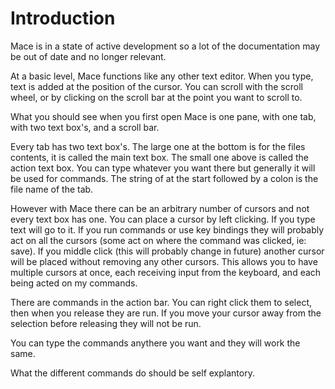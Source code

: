 # Introduction

Mace is in a state of active development so a lot of the documentation
may be out of date and no longer relevant.

At a basic level, Mace functions like any other text editor. 
When you type, text is added at the position of the cursor. 
You can scroll with the scroll wheel, or by clicking on the scroll bar
at the point you want to scroll to. 

What you should see when you first open Mace is one pane, with 
one tab, with two text box's, and a scroll bar.

 Every tab has two text box's. The large one at the bottom is for
the files contents, it is called the main text box. The small one 
above is called the action text box. You can type whatever you want
there but generally it will be used for commands. The string of at the 
start followed by a colon is the file name of the tab.

However with Mace there can be an arbitrary number of cursors
and not every text box has one. You can place a cursor by left clicking.
If you type text will go to it. If you run commands or use key bindings
they will probably act on all the cursors (some act on where the command
was clicked, ie: save). If you middle click (this will probably change in
future) another cursor will be placed without removing any other cursors.
This allows you to have multiple cursors at once, each receiving input
from the keyboard, and each being acted on my commands.

There are commands in the action bar. You can
right click them to select, then when you release they are
run. If you move your cursor away from the selection before
releasing they will not be run. 

You can type the commands anythere you want and they
will work the same. 

What the different commands do should be self explantory.
